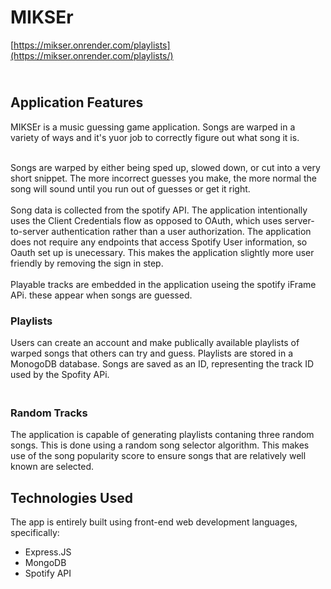 # MIKSEr


[https://mikser.onrender.com/playlists](https://mikser.onrender.com/playlists/)

## <br> **Application Features**

MIKSEr is a music guessing game application. Songs are warped in a variety of ways and it's yuor job to correctly figure out what song it is. 

<br>
Songs are warped by either being sped up, slowed down, or cut into a very short snippet. The more incorrect guesses you make, the more normal the song will sound until you run out of guesses or get it right.
<br>
<br>
Song data is collected from the spotify API. The application intentionally uses the Client Credentials flow as opposed to OAuth, which uses server-to-server authentication rather than a user authorization.
The application does not require any endpoints that access Spotify User information, so Oauth set up is unecessary. This makes the application slightly more user friendly by removing the sign in step.
<br>
<br>
Playable tracks are embedded in the application useing the spotify iFrame APi. these appear when songs are guessed.

### **Playlists**
Users can create an account and make publically available playlists of warped songs that others can try and guess.
Playlists are stored in a MonogoDB database. Songs are saved as an ID, representing the track ID used by the Spofity APi.
<br> 

### <br> **Random Tracks**

The application is capable of generating playlists contaning three random songs. This is done using a random song selector algorithm. This makes use of the song popularity score to ensure songs that are relatively well known are selected.

## **Technologies Used**

The app is entirely built using front-end web development languages, specifically:

<ul>
    <li>Express.JS</li>
    <li>MongoDB</li>
    <li>Spotify API</li>
</ul>

